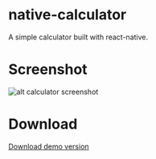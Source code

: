 # native-calculator
A simple calculator built with react-native.

# Screenshot
![alt calculator screenshot](http://drive.google.com/uc?export=view&id=1aJpskPfdeH9MI5oiQI286VLQYFh-seC-)

# Download
[Download demo version](https://drive.google.com/open?id=10AZuRW1YIHq0F6WQ3bYJHyTxmPMFQ5_r)
